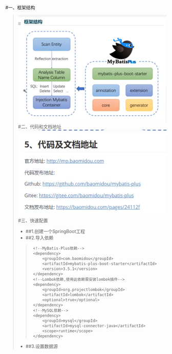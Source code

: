 #一、框架结构
> ![1](mybatis-plus_pic/mybatis-plus01.PNG)
#二、代码和文档地址
> ![1](mybatis-plus_pic/mybatis-plus02.PNG)
#三、快速配置
>- ##1.创建一个SpringBoot工程
>- ##2.导入依赖
>>      <!--MyBatis-Plus依赖-->
>>      <dependency>
>>          <groupId>com.baomidou</groupId>
>>          <artifactId>mybatis-plus-boot-starter</artifactId>
>>          <version>3.5.1</version>
>>      </dependency>
>>      <!--Lombok依赖,使用此依赖需安装lombok插件-->
>>      <dependency>
>>          <groupId>org.projectlombok</groupId>
>>          <artifactId>lombok</artifactId>
>>          <optional>true</optional>
>>      </dependency>
>>      <!--MySQL依赖-->
>>      <dependency>
>>          <groupId>mysql</groupId>
>>          <artifactId>mysql-connector-java</artifactId>
>>          <scope>runtime</scope>
>>      </dependency>
>- ##3.设置数据源